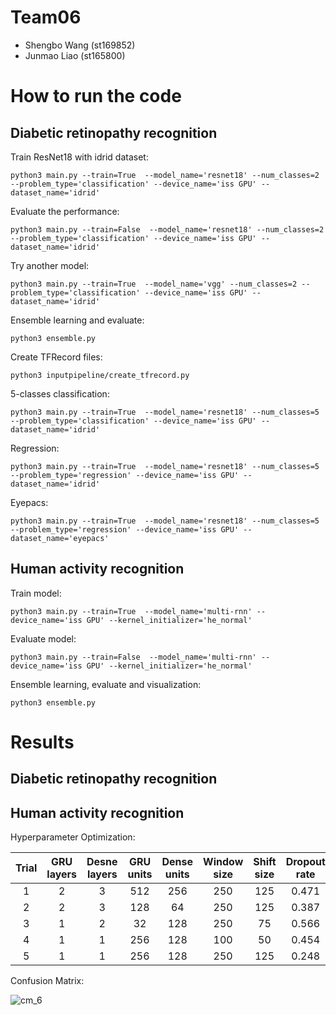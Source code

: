 # Team06
- Shengbo Wang (st169852)
- Junmao Liao (st165800)

# How to run the code
## Diabetic retinopathy recognition
Train ResNet18 with idrid dataset:

`python3 main.py --train=True  --model_name='resnet18' --num_classes=2 --problem_type='classification' --device_name='iss GPU' --dataset_name='idrid'`

Evaluate the performance:

`python3 main.py --train=False  --model_name='resnet18' --num_classes=2 --problem_type='classification' --device_name='iss GPU' --dataset_name='idrid'`

Try another model:

`python3 main.py --train=True  --model_name='vgg' --num_classes=2 --problem_type='classification' --device_name='iss GPU' --dataset_name='idrid'`

Ensemble learning and evaluate:

`python3 ensemble.py`

Create TFRecord files:

`python3 inputpipeline/create_tfrecord.py`

5-classes classification:

`python3 main.py --train=True  --model_name='resnet18' --num_classes=5 --problem_type='classification' --device_name='iss GPU' --dataset_name='idrid'`

Regression:

`python3 main.py --train=True  --model_name='resnet18' --num_classes=5 --problem_type='regression' --device_name='iss GPU' --dataset_name='idrid'`

Eyepacs:

`python3 main.py --train=True  --model_name='resnet18' --num_classes=5 --problem_type='regression' --device_name='iss GPU' --dataset_name='eyepacs'`


## Human activity recognition
Train model:

`python3 main.py --train=True  --model_name='multi-rnn' --device_name='iss GPU' --kernel_initializer='he_normal'`

Evaluate model:

`python3 main.py --train=False  --model_name='multi-rnn' --device_name='iss GPU' --kernel_initializer='he_normal'`

Ensemble learning, evaluate and visualization:

`python3 ensemble.py`

# Results
## Diabetic retinopathy recognition






## Human activity recognition

Hyperparameter Optimization:

| Trial | GRU layers | Desne layers | GRU units | Dense units | Window size | Shift size | Dropout rate | Val accuracy |
| :---: | :---: | :---: | :---: | :---: | :---: | :---: | :---: | :---: |
| 1 | 2 | 3 | 512 | 256 | 250 | 125 | 0.471 | 92.9% |
| 2 | 2 | 3 | 128 | 64 | 250 | 125 | 0.387 | 90.8% |
| 3 | 1 | 2 | 32 | 128 | 250 | 75 | 0.566 | 85.1% |
| 4 | 1 | 1 | 256 | 128 | 100 | 50 | 0.454 | 85.8% |
| 5 | 1 | 1 | 256 | 128 | 250 | 125 | 0.248 | 88.4% |


Confusion Matrix:

![cm_6](https://github.tik.uni-stuttgart.de/iss/dl-lab-2020-team06/blob/master/human_activity_recognition/evaluation/normal_cm_6.png)

